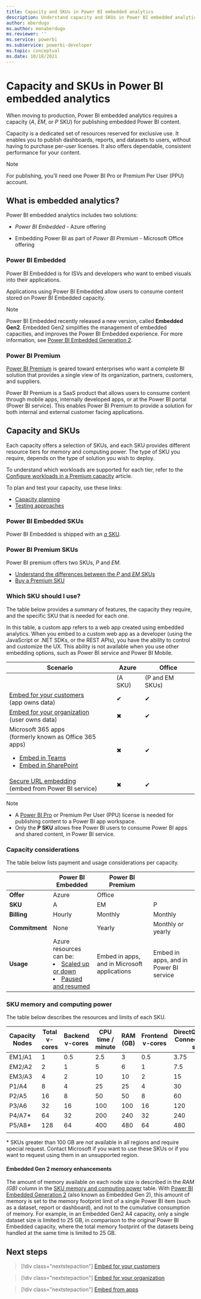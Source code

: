 ```yaml
---
title: Capacity and SKUs in Power BI embedded analytics
description: Understand capacity and SKUs in Power BI embedded analytics.
author: mberdugo
ms.author: monaberdugo
ms.reviewer: ''
ms.service: powerbi
ms.subservice: powerbi-developer
ms.topic: conceptual
ms.date: 10/18/2021
---
```


# Capacity and SKUs in Power BI embedded analytics

When moving to production, Power BI embedded analytics requires a capacity (*A*, *EM*, or *P* SKU) for publishing embedded Power BI content.

Capacity is a dedicated set of resources reserved for exclusive use. It enables you to publish dashboards, reports, and datasets to users, without having to purchase per-user licenses. It also offers dependable, consistent performance for your content.

>[!NOTE]
>For publishing, you'll need one Power BI Pro or Premium Per User (PPU) account.

## What is embedded analytics?

Power BI embedded analytics includes two solutions:

* *Power BI Embedded*  - Azure offering

* Embedding Power BI as part of *Power BI Premium*  - Microsoft Office offering

### Power BI Embedded

Power BI Embedded is for ISVs and developers who want to embed visuals into their applications.

Applications using Power BI Embedded allow users to consume content stored on Power BI Embedded capacity.

>[!NOTE]
>Power BI Embedded recently released a new version, called **Embedded Gen2**. Embedded Gen2 simplifies the management of embedded capacities, and improves the Power BI Embedded experience. For more information, see [Power BI Embedded Generation 2](power-bi-embedded-generation-2.md).

### Power BI Premium

[Power BI Premium](../../admin/service-premium-what-is.md) is geared toward enterprises who want a complete BI solution that provides a single view of its organization, partners, customers, and suppliers.

Power BI Premium is a SaaS product that allows users to consume content through mobile apps, internally developed apps, or at the Power BI portal (Power BI service). This enables Power BI Premium to provide a solution for both internal and external customer facing applications.

## Capacity and SKUs

Each capacity offers a selection of SKUs, and each SKU provides different resource tiers for memory and computing power. The type of SKU you require, depends on the type of solution you wish to deploy.

To understand which workloads are supported for each tier, refer to the [Configure workloads in a Premium capacity](../../admin/service-admin-premium-workloads.md) article.

To plan and test your capacity, use these links:
* [Capacity planning](embedded-capacity-planning.md)
* [Testing approaches](../../admin/service-premium-capacity-optimize.md#testing-approaches)

### Power BI Embedded SKUs

Power BI Embedded is shipped with an [*a* SKU](../../admin/service-admin-premium-purchase.md#purchase-a-skus-for-testing-and-other-scenarios).

### Power BI Premium SKUs

Power BI premium offers two SKUs, *P* and *EM*.
* [Understand the differences between the *P* and *EM* SKUs](../../admin/service-premium-what-is.md#subscriptions-and-licensing)
* [Buy a Premium SKU](../../admin/service-admin-premium-purchase.md)

### Which SKU should I use?

The table below provides a summary of features, the capacity they require, and the specific SKU that is needed for each one.

In this table, a custom app refers to a web app created using embedded analytics. When you embed to a custom web app as a developer (using the JavaScript or .NET SDKs, or the REST APIs), you have the ability to control and customize the UX. This ability is not available when you use other embedding options, such as Power BI service and Power BI Mobile.

| Scenario | Azure   | Office          |
|----------|---------|-----------------|
|          | (A SKU) | (P and EM SKUs) |
|[Embed for your customers](embed-sample-for-customers.md)</br>(app owns data)     |✔        |✔        |
|[Embed for your organization](embed-sample-for-your-organization.md)</br>(user owns data)     |✖        |✔         |
|Microsoft 365 apps</br>(formerly known as Office 365 apps)<ul><li>[Embed in Teams](../../collaborate-share/service-embed-report-microsoft-teams.md)</li><li>[Embed in SharePoint](../../collaborate-share/service-embed-report-spo.md)</li></ul>     |✖        |✔        |
|[Secure URL embedding](../../collaborate-share/service-embed-secure.md)</br>(embed from Power BI service)     |✖        |✔        |

>[!NOTE]
>* A [Power BI Pro](../../admin/service-admin-purchasing-power-bi-pro.md) or Premium Per User (PPU) license is needed for publishing content to a Power BI app workspace.
>* Only the **P SKU** allows free Power BI users to consume Power BI apps and shared content, in Power BI service.

### Capacity considerations

The table below lists payment and usage considerations per capacity.

|            | **Power BI Embedded** | **Power BI Premium** |   |
|------------|-----------------------|----------------------|---|
| **Offer**      | Azure             | Office               |   |
| **SKU**        | A                 | EM                   | P |
| **Billing**    | Hourly            | Monthly              | Monthly |
| **Commitment** | None              | Yearly               | Monthly or yearly |
| **Usage**      | Azure resources can be: <li><a href="azure-pbie-scale-capacity.md">Scaled up or down</a></li><li><a href="azure-pbie-pause-start.md">Paused and resumed</a> | Embed in apps, and in Microsoft applications | Embed in apps, and in Power BI service |

### SKU memory and computing power

The table below describes the resources and limits of each SKU.

| Capacity Nodes | Total v-cores | Backend v-cores | CPU time / minute | RAM (GB) | Frontend v-cores | DirectQuery/Live Connection (per sec) | Model Refresh Parallelism |
| --- | --- | --- | --- | --- | --- | --- | --- |
| EM1/A1 | 1 | 0.5 | 2.5 | 3 | 0.5 | 3.75 | 1 |
| EM2/A2 | 2 | 1 | 5 | 6 | 1 | 7.5 | 2 |
| EM3/A3 | 4 | 2 | 10 | 10 | 2 | 15 | 3 |
| P1/A4 | 8 | 4 | 25 | 25 | 4 | 30 | 6 |
| P2/A5 | 16 | 8 | 50 | 50 | 8 | 60 | 12 |
| P3/A6 | 32 | 16 | 100 | 100 | 16 | 120 | 24 |
| P4/A7* | 64 | 32 | 200 | 240 | 32 | 240 | 48 |
| P5/A8*| 128 | 64 | 400 | 480 | 64 | 480 | 96 |
| | | | | | | |

\* SKUs greater than 100 GB are not available in all regions and require special request. Contact Microsoft if you want to use these SKUs or if you want to request using them in an unsupported region.

#### Embedded Gen 2 memory enhancements

The amount of memory available on each node size is described in the *RAM (GB)* column in the [SKU memory and computing power](#sku-memory-and-computing-power) table. With [Power BI Embedded Generation 2](power-bi-embedded-generation-2.md) (also known as Embedded Gen 2), this amount of memory is set to the memory footprint limit of a single Power BI item (such as a dataset, report or dashboard), and not to the cumulative consumption of memory. For example, in an Embedded Gen2 A4 capacity, only a single dataset size is limited to 25 GB, in comparison to the original Power BI Embedded capacity, where the total memory footprint of the datasets being handled at the same time is limited to 25 GB.

## Next steps

> [!div class="nextstepaction"]
>[Embed for your customers](embed-sample-for-customers.md)

> [!div class="nextstepaction"]
>[Embed for your organization](embed-sample-for-your-organization.md)

> [!div class="nextstepaction"]
> [Embed from apps](./index.yml)